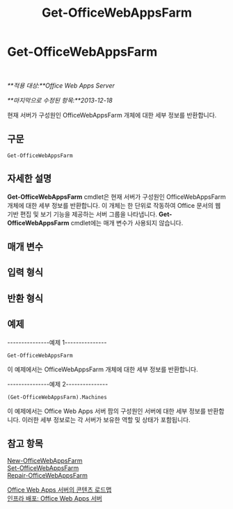 ﻿---
title: Get-OfficeWebAppsFarm
TOCTitle: Get-OfficeWebAppsFarm
ms:assetid: 1f0704e1-a41d-40e6-a31b-08b1926ce811
ms:mtpsurl: https://technet.microsoft.com/ko-kr/library/JJ219434(v=office.15)
ms:contentKeyID: 49643361
ms.date: 12/18/2017
mtps_version: v=office.15
ms.translationtype: HT
---

# Get-OfficeWebAppsFarm

 

_**적용 대상:**Office Web Apps Server_

_**마지막으로 수정된 항목:**2013-12-18_

현재 서버가 구성원인 OfficeWebAppsFarm 개체에 대한 세부 정보를 반환합니다.

## 구문

    Get-OfficeWebAppsFarm

## 자세한 설명

**Get-OfficeWebAppsFarm** cmdlet은 현재 서버가 구성원인 OfficeWebAppsFarm 개체에 대한 세부 정보를 반환합니다. 이 개체는 한 단위로 작동하여 Office 문서의 웹 기반 편집 및 보기 기능을 제공하는 서버 그룹을 나타냅니다. **Get-OfficeWebAppsFarm** cmdlet에는 매개 변수가 사용되지 않습니다.

## 매개 변수

## 입력 형식

## 반환 형식

## 예제

\---------------예제 1---------------

    Get-OfficeWebAppsFarm

이 예제에서는 OfficeWebAppsFarm 개체에 대한 세부 정보를 반환합니다.

\---------------예제 2---------------

    (Get-OfficeWebAppsFarm).Machines

이 예제에서는 Office Web Apps 서버 팜의 구성원인 서버에 대한 세부 정보를 반환합니다. 이러한 세부 정보로는 각 서버가 보유한 역할 및 상태가 포함됩니다.

## 참고 항목


[New-OfficeWebAppsFarm](new-officewebappsfarm.md)  
[Set-OfficeWebAppsFarm](set-officewebappsfarm.md)  
[Repair-OfficeWebAppsFarm](repair-officewebappsfarm.md)  


[Office Web Apps 서버의 콘텐츠 로드맵](content-roadmap-for-office-web-apps-server.md)  
[인프라 배포: Office Web Apps 서버](deploy-the-infrastructure-office-web-apps-server.md)  
  

[](deploy-the-infrastructure-office-web-apps-server.md)

